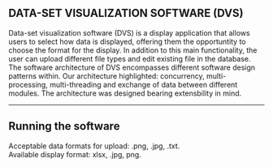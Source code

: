 DATA-SET VISUALIZATION SOFTWARE (DVS)
-------------------------------------
Data-set visualization software (DVS) is a display application that allows users to select how data is displayed, offering them the opportuntity to choose the format for the display. In addition to this main functionality, the user can upload different file types and edit existing file in the database.
The software architecture of DVS encompasses different software design patterns within. Our architecture highlighted: concurrency, multi-processing, multi-threading and exchange of data between different modules. The architecture was designed bearing extensbility in mind. 

-----------------------------------------
Running the software
-----------------------------------------
Acceptable data formats for upload: .png,  .jpg, .txt.<br />
Available display format: xlsx, .jpg, png.